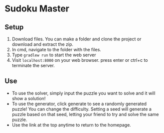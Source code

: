 # Sudoku Master
## Setup
1) Download files. You can make a folder and clone the project or download and extract the zip. 
2) In cmd, navigate to the folder with the files.
3) Type `gradlew run` to start the web server
4) Visit `localhost:8000` on your web browser. press enter or ctrl+c to terminate the server.
## Use
- To use the solver, simply input the puzzle you want to solve and it will show a solution!
- To use the generator, click generate to see a randomly generated puzzle! You can change the difficulty. Setting a seed will generate a puzzle based on that seed, letting your friend to try and solve the same puzzle.
- Use the link at the top anytime to return to the homepage. 

